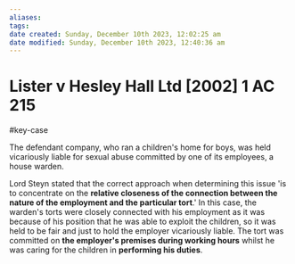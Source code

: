 ```yaml
---
aliases: 
tags: 
date created: Sunday, December 10th 2023, 12:02:25 am
date modified: Sunday, December 10th 2023, 12:40:36 am
---
```


# Lister v Hesley Hall Ltd [2002] 1 AC 215

#key-case

The defendant company, who ran a children's home for boys, was held vicariously liable for sexual abuse committed by one of its employees, a house warden.

Lord Steyn stated that the correct approach when determining this issue 'is to concentrate on the **relative closeness of the connection between the nature of the employment and the particular tort**.' In this case, the warden's torts were closely connected with his employment as it was because of his position that he was able to exploit the children, so it was held to be fair and just to hold the employer vicariously liable. The tort was committed on **the employer's premises during working hours** whilst he was caring for the children in **performing his duties**.
